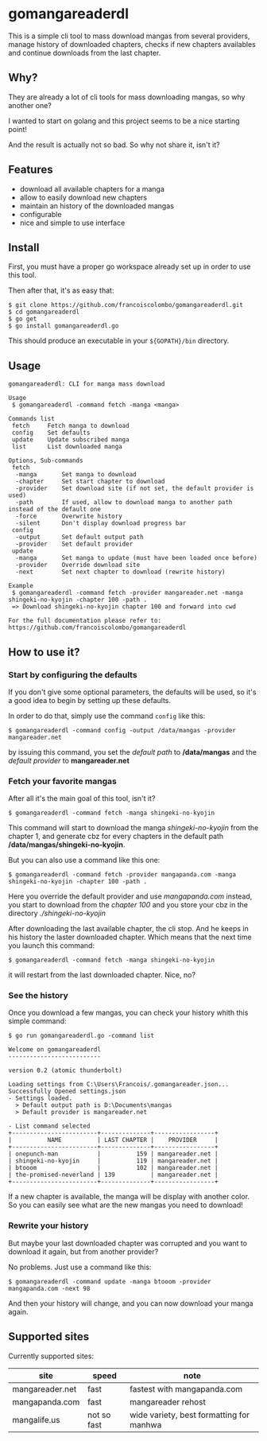 # gomangareaderdl

This is a simple cli tool to mass download mangas from several providers, manage history of downloaded chapters, checks if new chapters availables and continue downloads from the last chapter.

## Why?

They are already a lot of cli tools for mass downloading mangas, so why another one?

I wanted to start on golang and this project seems to be a nice starting point!

And the result is actually not so bad. So why not share it, isn't it?

## Features

- download all available chapters for a manga
- allow to easily download new chapters
- maintain an history of the downloaded mangas
- configurable
- nice and simple to use interface

## Install

First, you must have a proper go workspace already set up in order to use this tool.

Then after that, it's as easy that:

    $ git clone https://github.com/francoiscolombo/gomangareaderdl.git
    $ cd gomangareaderdl
    $ go get
    $ go install gomangareaderdl.go

This should produce an executable in your ``${GOPATH}/bin`` directory.

## Usage

    gomangareaderdl: CLI for manga mass download
    
    Usage
     $ gomangareaderdl -command fetch -manga <manga>
    
    Commands list
     fetch     Fetch manga to download
     config    Set defaults
     update    Update subscribed manga
     list      List downloaded manga
    
    Options, Sub-commands
     fetch
      -manga       Set manga to download
      -chapter     Set start chapter to download
      -provider    Set download site (if not set, the default provider is used)
      -path        If used, allow to download manga to another path instead of the default one
      -force       Overwrite history
      -silent      Don't display download progress bar
     config
      -output      Set default output path
      -provider    Set default provider
     update
      -manga       Set manga to update (must have been loaded once before)
      -provider    Override download site
      -next        Set next chapter to download (rewrite history)
    
    Example
     $ gomangareaderdl -command fetch -provider mangareader.net -manga shingeki-no-kyojin -chapter 100 -path .
     => Download shingeki-no-kyojin chapter 100 and forward into cwd
    
    For the full documentation please refer to:
    https://github.com/francoiscolombo/gomangareaderdl

## How to use it?

### Start by configuring the defaults

If you don't give some optional parameters, the defaults will be used, so it's a good idea to begin by setting up these defaults.

In order to do that, simply use the command ``config`` like this:

    $ gomangareaderdl -command config -output /data/mangas -provider mangareader.net

by issuing this command, you set the *default path* to **/data/mangas** and the *default provider* to **mangareader.net**

### Fetch your favorite mangas

After all it's the main goal of this tool, isn't it?

    $ gomangareaderdl -command fetch -manga shingeki-no-kyojin

This command will start to download the manga *shingeki-no-kyojin* from the chapter 1, and generate cbz for every chapters in the default path **/data/mangas/shingeki-no-kyojin**.

But you can also use a command like this one:

    $ gomangareaderdl -command fetch -provider mangapanda.com -manga shingeki-no-kyojin -chapter 100 -path .

Here you override the default provider and use *mangapanda.com* instead, you start to download from the *chapter 100* and you store your cbz in the directory *./shingeki-no-kyojin*

After downloading the last available chapter, the cli stop. And he keeps in his history the laster downloaded chapter. Which means that the next time you launch this command:

    $ gomangareaderdl -command fetch -manga shingeki-no-kyojin

it will restart from the last downloaded chapter. Nice, no?

### See the history

Once you download a few mangas, you can check your history whith this simple command:

    $ go run gomangareaderdl.go -command list
    
    Welcome on gomangareaderdl
    --------------------------
    
    version 0.2 (atomic thunderbolt)
    
    Loading settings from C:\Users\Francois/.gomangareader.json...
    Successfully Opened settings.json
    - Settings loaded.
      > Default output path is D:\Documents\mangas
      > Default provider is mangareader.net
    
    - List command selected
    +------------------------+--------------+-----------------+
    |          NAME          | LAST CHAPTER |    PROVIDER     |
    +------------------------+--------------+-----------------+
    | onepunch-man           |          159 | mangareader.net |
    | shingeki-no-kyojin     |          119 | mangareader.net |
    | btooom                 |          102 | mangareader.net |
    | the-promised-neverland | 139          | mangareader.net |
    +------------------------+--------------+-----------------+

If a new chapter is available, the manga will be display with another color. So you can easily see what are the new mangas you need to download!

### Rewrite your history

But maybe your last downloaded chapter was corrupted and you want to download it again, but from another provider?

No problems. Just use a command like this:

    $ gomangareaderdl -command update -manga btooom -provider mangapanda.com -next 98

And then your history will change, and you can now download your manga again.

## Supported sites

Currently supported sites:

| site | speed | note |
| --- | --- | --- |
| mangareader.net |	fast | fastest with mangapanda.com |
| mangapanda.com | fast | mangareader rehost |
| mangalife.us | not so fast | wide variety, best formatting for manhwa |
